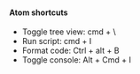 #### Atom shortcuts
- Toggle tree view: cmd + \
- Run script: cmd + I
- Format code: Ctrl + alt + B
- Toggle console: Alt + Cmd + I
